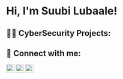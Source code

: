 <h1>Hi, I'm Suubi Lubaale! 

<h2>👨‍💻 CyberSecurity Projects:</h2>


<h2> 🤳 Connect with me:</h2>

[<img align="left" alt="Suubi Lubaale | YouTube" width="22px" src="https://cdn.jsdelivr.net/npm/simple-icons@v3/icons/youtube.svg" />][youtube]
[<img align="left" alt="Suubi Lubaale | LinkedIn" width="22px" src="https://cdn.jsdelivr.net/npm/simple-icons@v3/icons/linkedin.svg" />][linkedin]
[<img align="left" alt="Suubi Lubaale |Instagram" width="22px" src="https://cdn.jsdelivr.net/npm/simple-icons@v3/icons/instagram.svg" />][instagram]

[youtube]: https://www.youtube.com/@Ksvbi_Lubaale/
[instagram]: https://www.instagram.com/ksvbi__/
[linkedin]: hhttps://www.linkedin.com/in/suubi-lubaale-8b2367226/

<!--
**SuubiLubaale/SuubiLubaale** is a ✨ _special_ ✨ repository because its `README.md` (this file) appears on your GitHub profile.

Here are some ideas to get you started:

- 🔭 I’m currently working on ...
- 🌱 I’m currently learning ...
- 👯 I’m looking to collaborate on ...
- 🤔 I’m looking for help with ...
- 💬 Ask me about ...
- 📫 How to reach me: ...
- 😄 Pronouns: ...
- ⚡ Fun fact: ...
-->
